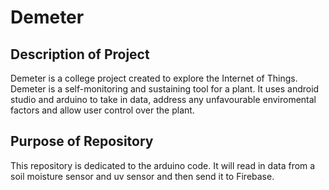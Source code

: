 # Demeter
## Description of Project
Demeter is a college project created to explore the Internet of Things. Demeter is a self-monitoring and sustaining tool for a plant. It uses android studio and arduino to take in data, address any unfavourable enviromental factors and allow user control over the plant.

## Purpose of Repository
This repository is dedicated to the arduino code. It will read in data from a soil moisture sensor and uv sensor and then send it to Firebase.
